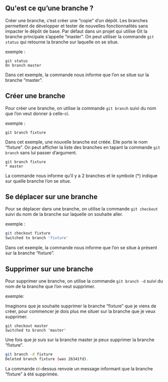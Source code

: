## Qu'est ce qu’une branche ?

Créer une branche, c’est créer une “copie” d’un dépôt. Les branches permettent de développer et tester de nouvelles fonctionnalités sans impacter le dépôt de base. Par défaut dans un projet qui utilise Git la branche principale s’appelle “master”. On peut utiliser la commande ```git status``` qui retourne la branche sur laquelle on se situe.

exemple :

```git
git status
On branch master
```

Dans cet exemple, la commande nous informe que l’on se situe sur la branche “master”.

## Créer une branche 

Pour créer une branche, on utilise la commande ```git branch``` suivi du nom que l’on veut donner à celle-ci.

exemple :

```git
git branch fixture
```

Dans cet exemple, une nouvelle branche est créée. Elle porte le nom “fixture”. On peut afficher la liste des branches en tapant la commande ```git branch``` sans lui passer d’argument.

```git
git branch fixture
* master
```

La commande nous informe qu’il y a 2 branches et le symbole (*) indique sur quelle branche l’on se situe.

## Se déplacer sur une branche 

Pour se déplacer dans une branche, on utilise la commande ```git checkout``` suivi du nom de la branche sur laquelle on souhaite aller.

exemple :

```bash
git checkout fixture
Switched to branch 'fixture'
```

Dans cet exemple, la commande nous informe que l’on se situe à présent sur la branche  “fixture”.

## Supprimer sur une branche 

Pour supprimer une branche, on utilise la commande ```git branch -d``` suivi du nom de la branche que l’on veut supprimer.

exemple:

Imaginons que je souhaite supprimer la branche “fixture” que je viens de créer, pour commencer je dois plus me situer sur la branche que je veux supprimer.

```git
git checkout master
Switched to branch 'master'
```

Une fois que je suis sur la branche master je peux supprimer la branche “fixture”.

```bash
git branch -d fixture
Deleted branch fixture (was 2b341fd).
```

La commande ci-dessus renvoie un message informant que la branche “fixture” à été supprimée.